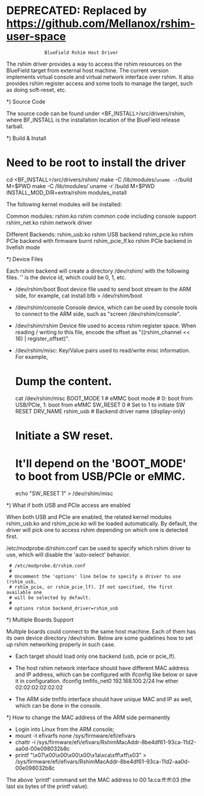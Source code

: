 #  DEPRECATED: Replaced by https://github.com/Mellanox/rshim-user-space #

                  BlueField Rshim Host Driver

The rshim driver provides a way to access the rshim resources on
the BlueField target from external host machine. The current version
implements virtual console and virtual network interface over rshim.
It also provides rshim register access and some tools to manage the
target, such as doing soft-reset, etc.

*) Source Code

The source code can be found under <BF_INSTALL>/src/drivers/rshim,
where BF_INSTALL is the installation location of the BlueField
release tarball.

*) Build & Install

  # Need to be root to install the driver
  cd <BF_INSTALL>/src/drivers/rshim/
  make -C /lib/modules/`uname -r`/build M=$PWD
  make -C /lib/modules/`uname -r`/build M=$PWD INSTALL_MOD_DIR=extra/rshim modules_install

  The following kernel modules will be installed:

  Common modules:
    rshim.ko           rshim common code including console support
    rshim_net.ko       rshim network driver

  Different Backends:
    rshim_usb.ko       rshim USB backend
    rshim_pcie.ko      rshim PCIe backend with firmware burnt
    rshim_pcie_lf.ko   rshim PCIe backend in livefish mode

*) Device Files

  Each rshim backend will create a directory /dev/rshim<N>/ with the
  following files. '<N>' is the device id, which could be 0, 1, etc.

  - /dev/rshim<N>/boot
  Boot device file used to send boot stream to the ARM side, for example,
    cat install.bfb > /dev/rshim<N>/boot

  - /dev/rshim<N>/console
  Console device, which can be used by console tools to connect to the ARM side,
  such as "screen /dev/rshim<N>/console".

  - /dev/rshim<N>/rshim
  Device file used to access rshim register space. When reading / writing to
  this file, encode the offset as "((rshim_channel << 16) | register_offset)".

  - /dev/rshim<N>/misc:
  Key/Value pairs used to read/write misc information. For example,
    # Dump the content.
    cat /dev/rshim<N>/misc
      BOOT_MODE 1                   # eMMC boot mode
                                    #   0: boot from USB/PCIe, 1: boot from eMMC
      SW_RESET  0                   # Set to 1 to initiate SW RESET
      DRV_NAME  rshim_usb           # Backend driver name (display-only)

    # Initiate a SW reset.
    # It'll depend on the 'BOOT_MODE' to boot from USB/PCIe or eMMC.
    echo "SW_RESET 1" > /dev/rshim<N>/misc

*) What if both USB and PCIe access are enabled

  When both USB and PCIe are enabled, the related kernel modules rshim_usb.ko
  and rshim_pcie.ko will be loaded automatically. By default, the driver will
  pick one to access rshim depending on which one is detected first.

  /etc/modprobe.d/rshim.conf can be used to specify which rshim driver to use,
  which will disable the 'auto-select' behavior.

     # /etc/modprobe.d/rshim.conf
     #
     # Uncomment the 'options' line below to specify a driver to use (rshim_usb,
     # rshim_pcie, or rshim_pcie_lf). If not specified, the first available one
     # will be selected by default.
     #
     # options rshim backend_driver=rshim_usb

*) Multiple Boards Support

  Multiple boards could connect to the same host machine. Each of them has its
  own device directory /dev/rshim<N>. Below are some guidelines how to set up
  rshim networking properly in such case.

  - Each target should load only one backend (usb, pcie or pcie_lf).

  - The host rshim network interface should have different MAC address and IP
    address, which can be configured with ifconfig like below or save it in
    configuration.
      ifconfig tmfifo_net0 192.168.100.2/24 hw ether 02:02:02:02:02:02

  - The ARM side tmfifo interface should have unique MAC and IP as well, which
    can be done in the console.

*) How to change the MAC address of the ARM side permanently

  - Login into Linux from the ARM console;
  - mount -t efivarfs none /sys/firmware/efi/efivars
  - chattr -i /sys/firmware/efi/efivars/RshimMacAddr-8be4df61-93ca-11d2-aa0d-00e098032b8c
  - printf "\x07\x00\x00\x00\x00\x1a\xca\xff\xff\x03" > \
      /sys/firmware/efi/efivars/RshimMacAddr-8be4df61-93ca-11d2-aa0d-00e098032b8c

  The above 'printf' command set the MAC address to 00:1a:ca:ff:ff:03 (the last
  six bytes of the printf value).
